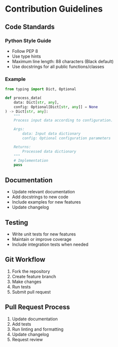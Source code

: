 # Contribution Guidelines

## Code Standards

### Python Style Guide
- Follow PEP 8
- Use type hints
- Maximum line length: 88 characters (Black default)
- Use docstrings for all public functions/classes

### Example
```python
from typing import Dict, Optional

def process_data(
    data: Dict[str, any],
    config: Optional[Dict[str, any]] = None
) -> Dict[str, any]:
    """
    Process input data according to configuration.

    Args:
        data: Input data dictionary
        config: Optional configuration parameters

    Returns:
        Processed data dictionary
    """
    # Implementation
    pass
```

## Documentation
- Update relevant documentation
- Add docstrings to new code
- Include examples for new features
- Update changelog

## Testing
- Write unit tests for new features
- Maintain or improve coverage
- Include integration tests when needed

## Git Workflow
1. Fork the repository
2. Create feature branch
3. Make changes
4. Run tests
5. Submit pull request

## Pull Request Process
1. Update documentation
2. Add tests
3. Run linting and formatting
4. Update changelog
5. Request review